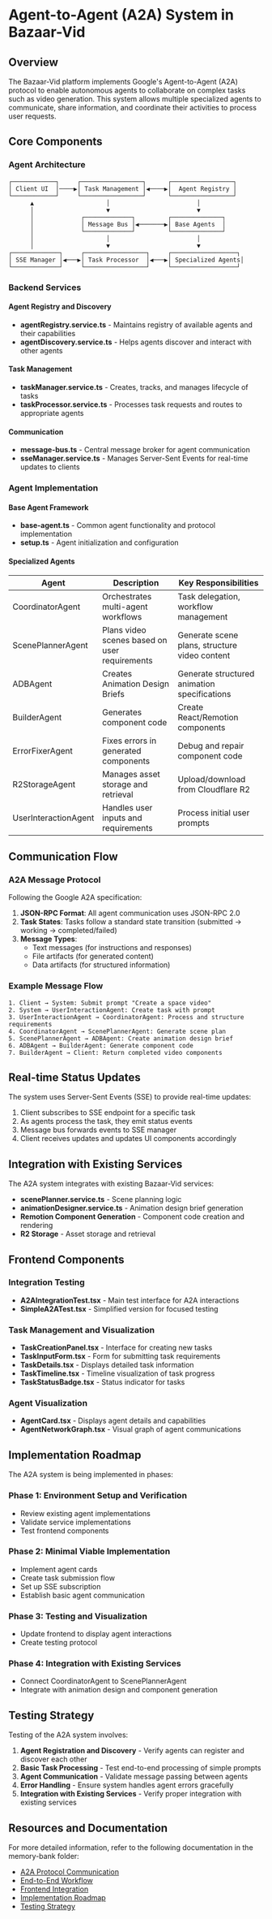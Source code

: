 # Agent-to-Agent (A2A) System in Bazaar-Vid

## Overview

The Bazaar-Vid platform implements Google's Agent-to-Agent (A2A) protocol to enable autonomous agents to collaborate on complex tasks such as video generation. This system allows multiple specialized agents to communicate, share information, and coordinate their activities to process user requests.

## Core Components

### Agent Architecture

```
┌────────────┐     ┌─────────────────┐      ┌─────────────────┐
│ Client UI  │────▶│ Task Management │◀────▶│  Agent Registry │
└────────────┘     └─────────────────┘      └─────────────────┘
      ▲                    │                        │
      │                    ▼                        ▼
      │             ┌─────────────┐         ┌──────────────┐
      │             │ Message Bus │◀───────▶│ Base Agents  │
      │             └─────────────┘         └──────────────┘
      │                    │                        │
      │                    ▼                        ▼
┌─────────────┐     ┌─────────────────┐     ┌──────────────────┐
│ SSE Manager │◀───▶│ Task Processor  │◀───▶│ Specialized Agents│
└─────────────┘     └─────────────────┘     └──────────────────┘
```

### Backend Services

#### Agent Registry and Discovery
- **agentRegistry.service.ts** - Maintains registry of available agents and their capabilities
- **agentDiscovery.service.ts** - Helps agents discover and interact with other agents

#### Task Management
- **taskManager.service.ts** - Creates, tracks, and manages lifecycle of tasks
- **taskProcessor.service.ts** - Processes task requests and routes to appropriate agents

#### Communication
- **message-bus.ts** - Central message broker for agent communication
- **sseManager.service.ts** - Manages Server-Sent Events for real-time updates to clients

### Agent Implementation

#### Base Agent Framework
- **base-agent.ts** - Common agent functionality and protocol implementation
- **setup.ts** - Agent initialization and configuration

#### Specialized Agents

| Agent | Description | Key Responsibilities |
|-------|-------------|----------------------|
| CoordinatorAgent | Orchestrates multi-agent workflows | Task delegation, workflow management |
| ScenePlannerAgent | Plans video scenes based on user requirements | Generate scene plans, structure video content |
| ADBAgent | Creates Animation Design Briefs | Generate structured animation specifications |
| BuilderAgent | Generates component code | Create React/Remotion components |
| ErrorFixerAgent | Fixes errors in generated components | Debug and repair component code |
| R2StorageAgent | Manages asset storage and retrieval | Upload/download from Cloudflare R2 |
| UserInteractionAgent | Handles user inputs and requirements | Process initial user prompts |

## Communication Flow

### A2A Message Protocol

Following the Google A2A specification:

1. **JSON-RPC Format**: All agent communication uses JSON-RPC 2.0
2. **Task States**: Tasks follow a standard state transition (submitted → working → completed/failed)
3. **Message Types**:
   - Text messages (for instructions and responses)
   - File artifacts (for generated content)
   - Data artifacts (for structured information)

### Example Message Flow

```
1. Client → System: Submit prompt "Create a space video"
2. System → UserInteractionAgent: Create task with prompt
3. UserInteractionAgent → CoordinatorAgent: Process and structure requirements
4. CoordinatorAgent → ScenePlannerAgent: Generate scene plan
5. ScenePlannerAgent → ADBAgent: Create animation design brief
6. ADBAgent → BuilderAgent: Generate component code
7. BuilderAgent → Client: Return completed video components
```

## Real-time Status Updates

The system uses Server-Sent Events (SSE) to provide real-time updates:

1. Client subscribes to SSE endpoint for a specific task
2. As agents process the task, they emit status events
3. Message bus forwards events to SSE manager
4. Client receives updates and updates UI components accordingly

## Integration with Existing Services

The A2A system integrates with existing Bazaar-Vid services:

- **scenePlanner.service.ts** - Scene planning logic
- **animationDesigner.service.ts** - Animation design brief generation
- **Remotion Component Generation** - Component code creation and rendering
- **R2 Storage** - Asset storage and retrieval

## Frontend Components

### Integration Testing
- **A2AIntegrationTest.tsx** - Main test interface for A2A interactions
- **SimpleA2ATest.tsx** - Simplified version for focused testing

### Task Management and Visualization
- **TaskCreationPanel.tsx** - Interface for creating new tasks
- **TaskInputForm.tsx** - Form for submitting task requirements
- **TaskDetails.tsx** - Displays detailed task information
- **TaskTimeline.tsx** - Timeline visualization of task progress
- **TaskStatusBadge.tsx** - Status indicator for tasks

### Agent Visualization
- **AgentCard.tsx** - Displays agent details and capabilities
- **AgentNetworkGraph.tsx** - Visual graph of agent communications

## Implementation Roadmap

The A2A system is being implemented in phases:

### Phase 1: Environment Setup and Verification
- Review existing agent implementations
- Validate service implementations
- Test frontend components

### Phase 2: Minimal Viable Implementation
- Implement agent cards
- Create task submission flow
- Set up SSE subscription
- Establish basic agent communication

### Phase 3: Testing and Visualization
- Update frontend to display agent interactions
- Create testing protocol

### Phase 4: Integration with Existing Services
- Connect CoordinatorAgent to ScenePlannerAgent
- Integrate with animation design and component generation

## Testing Strategy

Testing of the A2A system involves:

1. **Agent Registration and Discovery** - Verify agents can register and discover each other
2. **Basic Task Processing** - Test end-to-end processing of simple prompts
3. **Agent Communication** - Validate message passing between agents
4. **Error Handling** - Ensure system handles agent errors gracefully
5. **Integration with Existing Services** - Verify proper integration with existing services

## Resources and Documentation

For more detailed information, refer to the following documentation in the memory-bank folder:

- [A2A Protocol Communication](memory-bank/a2a/protocol-communication.md)
- [End-to-End Workflow](memory-bank/a2a/end-to-end-workflow.md)
- [Frontend Integration](memory-bank/a2a/frontend-integration.md)
- [Implementation Roadmap](memory-bank/a2a/implementation-roadmap.md)
- [Testing Strategy](memory-bank/a2a/testing-strategy.md)
